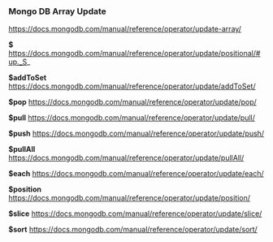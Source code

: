 ### Mongo DB Array Update

https://docs.mongodb.com/manual/reference/operator/update-array/



**$** https://docs.mongodb.com/manual/reference/operator/update/positional/#up._S_

**$addToSet** https://docs.mongodb.com/manual/reference/operator/update/addToSet/

**$pop** https://docs.mongodb.com/manual/reference/operator/update/pop/

**$pull** https://docs.mongodb.com/manual/reference/operator/update/pull/

**$push** https://docs.mongodb.com/manual/reference/operator/update/push/

**$pullAll** https://docs.mongodb.com/manual/reference/operator/update/pullAll/

**$each** https://docs.mongodb.com/manual/reference/operator/update/each/

**$position** https://docs.mongodb.com/manual/reference/operator/update/position/

**$slice** https://docs.mongodb.com/manual/reference/operator/update/slice/

**$sort** https://docs.mongodb.com/manual/reference/operator/update/sort/